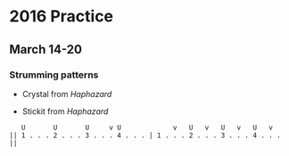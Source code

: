 
# 2016 Practice

## March 14-20

### Strumming patterns

- Crystal from *Haphazard*

- Stickit from *Haphazard*

```
   U       U       U     v U             v   U   v   U   v   U   v
|| 1 . . . 2 . . . 3 . . . 4 . . . | 1 . . . 2 . . . 3 . . . 4 . . . ||
```


